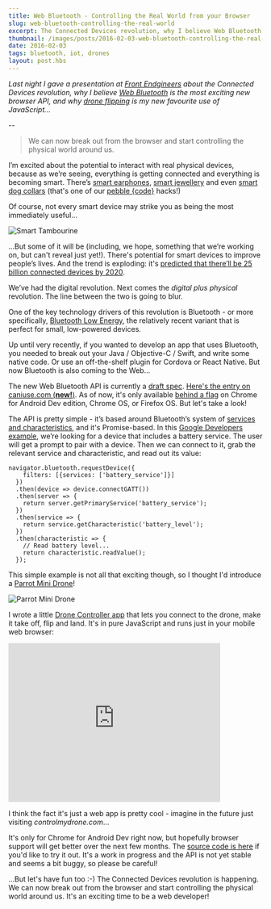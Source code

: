 ```yaml
---
title: Web Bluetooth - Controlling the Real World from your Browser
slug: web-bluetooth-controlling-the-real-world
excerpt: The Connected Devices revolution, why I believe Web Bluetooth is the most exciting new browser API, and why drone flipping is my new favourite use of JavaScript.
thumbnail: /images/posts/2016-02-03-web-bluetooth-controlling-the-real-world/thumbnail-drone.jpg
date: 2016-02-03
tags: bluetooth, iot, drones
layout: post.hbs
---
```


_Last night I gave a presentation at [Front Endgineers](http://www.meetup.com/Front-Endgineers-London/events/228029543/)
about the Connected Devices revolution, why I believe [Web Bluetooth](https://developers.google.com/web/updates/2015/07/interact-with-ble-devices-on-the-web?hl=en)
is the most exciting new browser API, and why [drone flipping](https://www.youtube.com/watch?v=-FO9thLaiug) is my new
favourite use of JavaScript..._

--

> We can now break out from the browser and start controlling the physical world around us.

I’m excited about the potential to interact with real physical devices, because as we’re seeing, everything is getting
connected and everything is becoming smart. There’s [smart earphones](http://www.bragi.com/), [smart jewellery](http://www.vinaya.com/)
and even [smart dog collars](https://twitter.com/collr_io/status/672478840137064448) (that's one of our [pebble {code}](http://pebblecode.com/) hacks!)

Of course, not every smart device may strike you as being the most immediately useful...

![Smart Tambourine](/images/posts/2016-02-03-web-bluetooth-controlling-the-real-world/smart-tambourine.png)

...But some of it will be (including, we hope, something that we’re working on, but can't reveal just yet!). There's
potential for smart devices to improve people’s lives. And the trend is exploding: it's [predicted that there’ll be 25
billion connected devices by 2020](https://viget.com/uploads/image/blog/internet-of-things.png).

We’ve had the digital revolution. Next comes the _digital plus physical_ revolution. The line between the two is going
to blur.

One of the key technology drivers of this revolution is Bluetooth - or more specifically, [Bluetooth Low Energy](https://www.bluetooth.com/what-is-bluetooth-technology/bluetooth-technology-basics/low-energy),
the relatively recent variant that is perfect for small, low-powered devices.

Up until very recently, if you wanted to develop an app that uses Bluetooth, you needed to break out your Java /
Objective-C / Swift, and write some native code. Or use an off-the-shelf plugin for Cordova or React Native. But now
Bluetooth is also coming to the Web…

The new Web Bluetooth API is currently a [draft spec](https://webbluetoothcg.github.io/web-bluetooth/). [Here's the
entry on caniuse.com (**new!**)](http://caniuse.com/#feat=web-bluetooth). As of now, it's only available
[behind a flag](https://developers.google.com/web/updates/2015/07/interact-with-ble-devices-on-the-web#before-we-start)
on Chrome for Android Dev edition, Chrome OS, or Firefox OS. But let's take a look!

The API is pretty simple - it’s based around Bluetooth’s system of [services and characteristics](https://developer.bluetooth.org/TechnologyOverview/Pages/GATT.aspx),
and it's Promise-based. In this [Google Developers example](https://developers.google.com/web/updates/2015/07/interact-with-ble-devices-on-the-web?hl=en),
we’re looking for a device that includes a battery service. The user will get a prompt to pair with a device. Then we
can connect to it, grab the relevant service and characteristic, and read out its value:

    navigator.bluetooth.requestDevice({
        filters: [{services: ['battery_service']}]
      })
      .then(device => device.connectGATT())
      .then(server => {
        return server.getPrimaryService('battery_service');
      })
      .then(service => {
        return service.getCharacteristic('battery_level');
      })
      .then(characteristic => {
        // Read battery level...
        return characteristic.readValue();
      });

This simple example is not all that exciting though, so I thought I'd introduce a
[Parrot Mini Drone](http://www.parrot.com/usa/products/minidrones/)!

![Parrot Mini Drone](/images/posts/2016-02-03-web-bluetooth-controlling-the-real-world/parrot-mini-drone.jpg)

I wrote a little [Drone Controller app](https://github.com/poshaughnessy/web-bluetooth-parrot-drone) that lets you
connect to the drone, make it take off, flip and land. It's in pure JavaScript and runs just in your mobile web browser:

<iframe width="420" height="315" src="https://www.youtube.com/embed/-FO9thLaiug" frameborder="0" allowfullscreen></iframe>

I think the fact it's just a web app is pretty cool - imagine in the future just visiting _controlmydrone.com_...

It's only for Chrome for Android Dev right now, but hopefully browser support will get better over the next few months.
The [source code is here](https://github.com/poshaughnessy/web-bluetooth-parrot-drone) if you'd like to try it out. It's
a work in progress and the API is not yet stable and seems a bit buggy, so please be careful!

...But let's have fun too :-) The Connected Devices revolution is happening. We can now break out from the browser and
start controlling the physical world around us. It's an exciting time to be a web developer!

